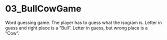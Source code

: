 # 03_BullCowGame

Word guessing game.
The player has to guess what the isogram is.
Letter in guess and right place is a “Bull”.
Letter in guess, but wrong place is a “Cow”.
